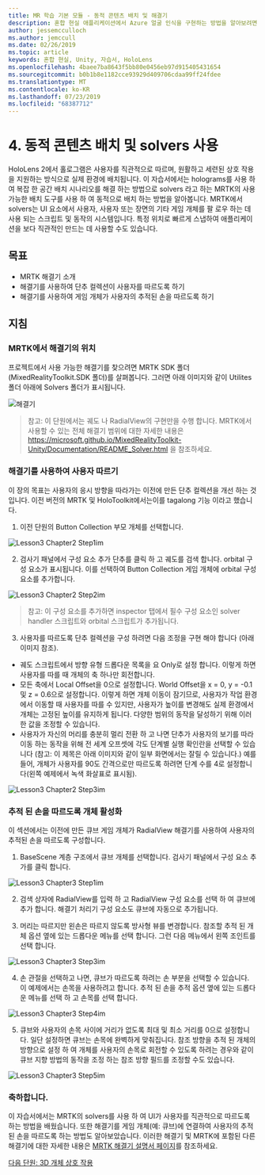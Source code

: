 ```yaml
---
title: MR 학습 기본 모듈 - 동적 콘텐츠 배치 및 해결기
description: 혼합 현실 애플리케이션에서 Azure 얼굴 인식을 구현하는 방법을 알아보려면 이 과정을 완료합니다.
author: jessemcculloch
ms.author: jemccull
ms.date: 02/26/2019
ms.topic: article
keywords: 혼합 현실, Unity, 자습서, HoloLens
ms.openlocfilehash: 4baee7ba8643f5bb80e0456eb97d915405431654
ms.sourcegitcommit: b0b1b8e1182cce93929d409706cdaa99ff24fdee
ms.translationtype: MT
ms.contentlocale: ko-KR
ms.lasthandoff: 07/23/2019
ms.locfileid: "68387712"
---
```

# <a name="4-placing-dynamic-content-and-using-solvers"></a>4. 동적 콘텐츠 배치 및 solvers 사용

HoloLens 2에서 홀로그램은 사용자를 직관적으로 따르며, 원활하고 세련된 상호 작용을 지원하는 방식으로 실제 환경에 배치됩니다. 이 자습서에서는 holograms를 사용 하 여 복잡 한 공간 배치 시나리오를 해결 하는 방법으로 solvers 라고 하는 MRTK의 사용 가능한 배치 도구를 사용 하 여 동적으로 배치 하는 방법을 알아봅니다. MRTK에서 solvers는 UI 요소에서 사용자, 사용자 또는 장면의 기타 게임 개체를 팔 로우 하는 데 사용 되는 스크립트 및 동작의 시스템입니다. 특정 위치로 빠르게 스냅하여 애플리케이션을 보다 직관적인 만드는 데 사용할 수도 있습니다. 

## <a name="objectives"></a>목표

* MRTK 해결기 소개
* 해결기를 사용하여 단추 컬렉션이 사용자를 따르도록 하기
* 해결기를 사용하여 게임 개체가 사용자의 추적된 손을 따르도록 하기

## <a name="instructions"></a>지침

### <a name="location-of-solvers-in-the-mrtk"></a>MRTK에서 해결기의 위치
 프로젝트에서 사용 가능한 해결기를 찾으려면 MRTK SDK 폴더(MixedRealityToolkit.SDK 폴더)를 살펴봅니다. 그러면 아래 이미지와 같이 Utilites 폴더 아래에 Solvers 폴더가 표시됩니다.

![해결기](images/lesson3_chapter1_step1im.PNG)

>참고: 이 단원에서는 궤도 나 RadialView의 구현만을 수행 합니다. MRTK에서 사용할 수 있는 전체 해결기 범위에 대한 자세한 내용은 https://microsoft.github.io/MixedRealityToolkit-Unity/Documentation/README_Solver.html 을 참조하세요.

### <a name="use-a-solver-to-follow-the-user"></a>해결기를 사용하여 사용자 따르기
이 장의 목표는 사용자의 응시 방향을 따라가는 이전에 만든 단추 컬렉션을 개선 하는 것입니다. 이전 버전의 MRTK 및 HoloToolkit에서는이를 tagalong 기능 이라고 했습니다.

1. 이전 단원의 Button Collection 부모 개체를 선택합니다.

![Lesson3 Chapter2 Step1im](images/Lesson3_chapter2_step1im.PNG)

2. 검사기 패널에서 구성 요소 추가 단추를 클릭 하 고 궤도를 검색 합니다. orbital 구성 요소가 표시됩니다. 이를 선택하여 Button Collection 게임 개체에 orbital 구성 요소를 추가합니다.

![Lesson3 Chapter2 Step2im](images/Lesson3_Chapter2_step2im.PNG)

>참고: 이 구성 요소를 추가하면 inspector 탭에서 필수 구성 요소인 solver handler 스크립트와 orbital 스크립트가 추가됩니다. 

3. 사용자를 따르도록 단추 컬렉션을 구성 하려면 다음 조정을 구현 해야 합니다 (아래 이미지 참조).
- 궤도 스크립트에서 방향 유형 드롭다운 목록을 요 Only로 설정 합니다. 이렇게 하면 사용자를 따를 때 개체의 축 하나만 회전합니다.
- 모든 축에서 Local Offset을 0으로 설정합니다. World Offset을 x = 0, y = -0.1 및 z = 0.6으로 설정합니다. 이렇게 하면 개체 이동이 잠기므로, 사용자가 작업 환경에서 이동할 때 사용자를 따를 수 있지만, 사용자가 높이를 변경해도 실제 환경에서 개체는 고정된 높이를 유지하게 됩니다. 다양한 범위의 동작을 달성하기 위해 이러한 값을 조정할 수 있습니다.
- 사용자가 자신의 머리를 충분히 멀리 전환 하 고 나면 단추가 사용자의 보기를 따라 이동 하는 동작을 위해 전 세계 오프셋에 각도 단계별 실행 확인란을 선택할 수 있습니다 (참고: 이 제목은 아래 이미지와 같이 일부 화면에서는 잘릴 수 있습니다.) 예를 들어, 개체가 사용자를 90도 간격으로만 따르도록 하려면 단계 수를 4로 설정합니다(왼쪽 예제에서 녹색 화살표로 표시됨). 

![Lesson3 Chapter2 Step3im](images/Lesson3_chapter2_step3im.PNG)

### <a name="enabling-objects-to-follow-tracked-hands"></a>추적 된 손을 따르도록 개체 활성화

이 섹션에서는 이전에 만든 큐브 게임 개체가 RadialView 해결기를 사용하여 사용자의 추적된 손을 따르도록 구성합니다.

1. BaseScene 계층 구조에서 큐브 개체를 선택합니다. 검사기 패널에서 구성 요소 추가를 클릭 합니다. 

![Lesson3 Chapter3 Step1im](images/Lesson3_Chapter3_step1im.PNG)

2. 검색 상자에 RadialView를 입력 하 고 RadialView 구성 요소를 선택 하 여 큐브에 추가 합니다. 해결기 처리기 구성 요소도 큐브에 자동으로 추가됩니다.

3. 머리는 따르지만 왼손은 따르지 않도록 방사형 뷰를 변경합니다. 참조할 추적 된 개체 옵션 옆에 있는 드롭다운 메뉴를 선택 합니다. 그런 다음 메뉴에서 왼쪽 조인트를 선택 합니다.

![Lesson3 Chapter3 Step3im](images/Lesson3_chapter3_step3im.PNG)

4. 손 관절을 선택하고 나면, 큐브가 따르도록 하려는 손 부분을 선택할 수 있습니다. 이 예제에서는 손목을 사용하려고 합니다. 추적 된 손을 추적 옵션 옆에 있는 드롭다운 메뉴를 선택 하 고 손목를 선택 합니다. 

![Lesson3 Chapter3 Step4im](images/Lesson3_chapter3_step4im.PNG)

5. 큐브와 사용자의 손목 사이에 거리가 없도록 최대 및 최소 거리를 0으로 설정합니다. 일단 설정하면 큐브는 손목에 완벽하게 맞춰집니다. 참조 방향을 추적 된 개체의 방향으로 설정 하 여 개체를 사용자의 손목로 회전할 수 있도록 하려는 경우와 같이 큐브 지향 방법의 동작을 조정 하는 참조 방향 필드를 조정할 수도 있습니다.

![Lesson3 Chapter3 Step5im](images/Lesson3_chapter3_step5im.PNG)

### <a name="congratulations"></a>축하합니다.
이 자습서에서는 MRTK의 solvers를 사용 하 여 UI가 사용자를 직관적으로 따르도록 하는 방법을 배웠습니다. 또한 해결기를 게임 개체(예: 큐브)에 연결하여 사용자의 추적된 손을 따르도록 하는 방법도 알아보았습니다. 이러한 해결기 및 MRTK에 포함된 다른 해결기에 대한 자세한 내용은 [MRTK 해결기 설명서 페이지](https://microsoft.github.io/MixedRealityToolkit-Unity/Documentation/README_Solver.html)를 참조하세요.

[다음 단원: 3D 개체 상호 작용](mrlearning-base-ch4.md)


